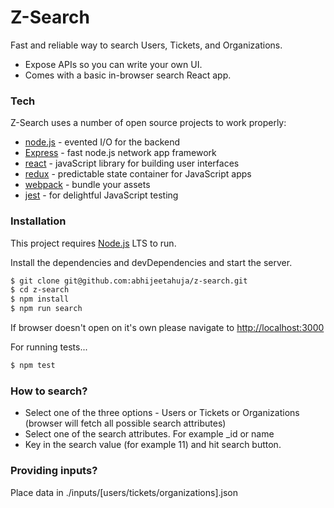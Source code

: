 # Z-Search

Fast and reliable way to search Users, Tickets, and Organizations.
- Expose APIs so you can write your own UI.
- Comes with a basic in-browser search React app.

### Tech

Z-Search uses a number of open source projects to work properly:

* [node.js] - evented I/O for the backend
* [Express] - fast node.js network app framework
* [react] - javaScript library for building user interfaces
* [redux] - predictable state container for JavaScript apps
* [webpack] - bundle your assets
* [jest] - for delightful JavaScript testing

### Installation

This project requires [Node.js](https://nodejs.org/) LTS to run.

Install the dependencies and devDependencies and start the server.

```sh
$ git clone git@github.com:abhijeetahuja/z-search.git
$ cd z-search
$ npm install
$ npm run search
```

If browser doesn't open on it's own please navigate to [http://localhost:3000]

For running tests...

```sh
$ npm test
```

### How to search?
- Select one of the three options - Users or Tickets or Organizations (browser will fetch all possible search attributes)
- Select one of the search attributes. For example _id or name
- Key in the search value (for example 11) and hit search button.

### Providing inputs?

Place data in ./inputs/[users/tickets/organizations].json

   [node.js]: <http://nodejs.org>
   [react]: <https://reactjs.org/>
   [express]: <http://expressjs.com>
   [redux]: <https://redux.js.org/>
   [webpack]: <https://webpack.js.org/>
   [jest]: <https://facebook.github.io/jest/>
   [http://localhost:3000]: <http://localhost:3000>

